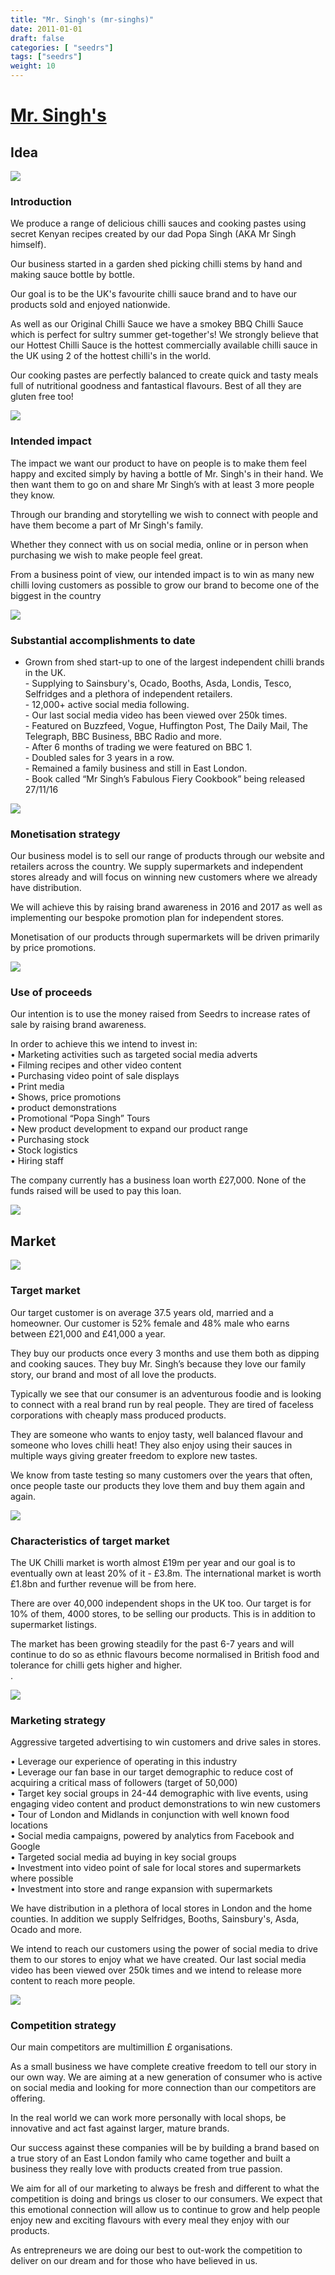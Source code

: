 ```yaml
---
title: "Mr. Singh's (mr-singhs)"
date: 2011-01-01
draft: false
categories: [ "seedrs"]
tags: ["seedrs"]
weight: 10
---
```


# [Mr. Singh's](https://www.seedrs.com/mr-singhs)

## Idea

![](/img/seedrs/uploads/startup/section_image/image/9361/lw2igeur9vni1avnu5iebr50aucy8k4/Mr_Singhs_range_of_products.jpg?rect=0%2C0%2C1040%2C720&w=600&fit=clip&s=c7fe33638408f1235b4183338e15fddc)

### Introduction

We produce a range of delicious chilli sauces and cooking pastes using secret Kenyan recipes created by our dad Popa Singh (AKA Mr Singh himself).

Our business started in a garden shed picking chilli stems by hand and making sauce bottle by bottle.

Our goal is to be the UK's favourite chilli sauce brand and to have our products sold and enjoyed nationwide.

As well as our Original Chilli Sauce we have a smokey BBQ Chilli Sauce which is perfect for sultry summer get-together's! We strongly believe that our Hottest Chilli Sauce is the hottest commercially available chilli sauce in the UK using 2 of the hottest chilli's in the world.

Our cooking pastes are perfectly balanced to create quick and tasty meals full of nutritional goodness and fantastical flavours. Best of all they are gluten free too!

![](/img/seedrs/uploads/startup/section_image/image/9362/igza209qtdoek55ay6q5zyb0btsoyuy/Mr._Singhs_Kenyan_Kebabs.jpg?rect=0%2C-1%2C3600%2C2228&w=600&fit=clip&s=c7ba768555d875923d3e9bbc8440404e)

### Intended impact

The impact we want our product to have on people is to make them feel happy and excited simply by having a bottle of Mr. Singh's in their hand. We then want them to go on and share Mr Singh’s with at least 3 more people they know.

Through our branding and storytelling we wish to connect with people and have them become a part of Mr Singh's family.

Whether they connect with us on social media, online or in person when purchasing we wish to make people feel great.

From a business point of view, our intended impact is to win as many new chilli loving customers as possible to grow our brand to become one of the biggest in the country

![](/img/seedrs/uploads/startup/section_image/image/9363/1s6bsefaknitgosyjidhtvzdf90wqsn/Packing_orders_ready_to_be_shipped_to_customers.jpeg?rect=0%2C122%2C768%2C785&w=600&fit=clip&s=8fd28ee2e08661f37ea9afb0145e0ba3)

### Substantial accomplishments to date

- Grown from shed start-up to one of the largest independent chilli brands in the UK. <br>- Supplying to Sainsbury's, Ocado, Booths, Asda, Londis, Tesco, Selfridges and a plethora of independent retailers. <br>- 12,000+ active social media following. <br>- Our last social media video has been viewed over 250k times. <br>- Featured on Buzzfeed, Vogue, Huffington Post, The Daily Mail, The Telegraph, BBC Business, BBC Radio and more. <br>- After 6 months of trading we were featured on BBC 1. <br>- Doubled sales for 3 years in a row. <br>- Remained a family business and still in East London. <br>- Book called “Mr Singh’s Fabulous Fiery Cookbook” being released 27/11/16

![](/img/seedrs/uploads/startup/section_image/image/9365/lxfsqelel8qbaujd6f5xw23w476usjz/Mr._Singhs_in_Vogue_Magazine.png?rect=-2%2C38%2C294%2C484&w=600&fit=clip&s=645f1b388c47eb85b07743418e391e82)

### Monetisation strategy

Our business model is to sell our range of products through our website and retailers across the country. We supply supermarkets and independent stores already and will focus on winning new customers where we already have distribution.

We will achieve this by raising brand awareness in 2016 and 2017 as well as implementing our bespoke promotion plan for independent stores.

Monetisation of our products through supermarkets will be driven primarily by price promotions.

![](/img/seedrs/uploads/startup/section_image/image/9364/69f58hcobtbqx3ki3om60gdv1c4hht3/Mr_Singh_s_family.JPG?rect=0%2C36%2C5472%2C3611&w=600&fit=clip&s=13c9450060b54ddfee97c3e707a396ab)

### Use of proceeds

Our intention is to use the money raised from Seedrs to increase rates of sale by raising brand awareness.

In order to achieve this we intend to invest in: <br>• Marketing activities such as targeted social media adverts <br>• Filming recipes and other video content <br>• Purchasing video point of sale displays <br>• Print media <br>• Shows, price promotions <br>• product demonstrations <br>• Promotional “Popa Singh” Tours <br>• New product development to expand our product range <br>• Purchasing stock <br>• Stock logistics <br>• Hiring staff

The company currently has a business loan worth £27,000. None of the funds raised will be used to pay this loan.

![](/img/seedrs/uploads/startup/section_image/image/9366/muy3n3tsvbzwb8tl13ny0zz1xcun6bq/Picking_chilli_s_at_the_dinner_table.jpg?rect=0%2C45%2C1600%2C1018&w=600&fit=clip&s=dc7d917008e86e951e22f132952b84c8)

## Market

![](https://seedrs.imgix.net/uploads/startup/section_image/image/9370/gras2gr206owi1qtkelxtyu3udx453f/Mr_Singh_s_family.__The_boys.JPG?rect=0%2C205%2C5616%2C3350&w=600&fit=clip&s=f508f1516586a7f19fc0c17f357d5f7e)

### Target market

Our target customer is on average 37.5 years old, married and a homeowner. Our customer is 52% female and 48% male who earns between £21,000 and £41,000 a year.

They buy our products once every 3 months and use them both as dipping and cooking sauces. They buy Mr. Singh’s because they love our family story, our brand and most of all love the products.

Typically we see that our consumer is an adventurous foodie and is looking to connect with a real brand run by real people. They are tired of faceless corporations with cheaply mass produced products.

They are someone who wants to enjoy tasty, well balanced flavour and someone who loves chilli heat! They also enjoy using their sauces in multiple ways giving greater freedom to explore new tastes.

We know from taste testing so many customers over the years that often, once people taste our products they love them and buy them again and again.

![](https://seedrs.imgix.net/uploads/startup/section_image/image/9367/anwi7nx20tqjlyl9w1odx96y1tyf2ls/Labelled_old_bottles.JPG?rect=0%2C29%2C1280%2C930&w=600&fit=clip&s=c8b386f7a029c92c0e9f3302ccc23368)

### Characteristics of target market

The UK Chilli market is worth almost £19m per year and our goal is to eventually own at least 20% of it - £3.8m. The international market is worth £1.8bn and further revenue will be from here.

There are over 40,000 independent shops in the UK too. Our target is for 10% of them, 4000 stores, to be selling our products. This is in addition to supermarket listings.

The market has been growing steadily for the past 6-7 years and will continue to do so as ethnic flavours become normalised in British food and tolerance for chilli gets higher and higher. <br>.

![](https://seedrs.imgix.net/uploads/startup/section_image/image/9368/1w7msqb2zkxn37zc0lxslo64agbme7j/Mr._Singhs_Hand_made_paneer.jpg?rect=0%2C0%2C3600%2C2400&w=600&fit=clip&s=82e0561fbcecf7266dbadc6a32243bd6)

### Marketing strategy

Aggressive targeted advertising to win customers and drive sales in stores.

• Leverage our experience of operating in this industry <br>• Leverage our fan base in our target demographic to reduce cost of acquiring a critical mass of followers (target of 50,000) <br>• Target key social groups in 24-44 demographic with live events, using engaging video content and product demonstrations to win new customers <br>• Tour of London and Midlands in conjunction with well known food locations <br>• Social media campaigns, powered by analytics from Facebook and Google <br>• Targeted social media ad buying in key social groups <br>• Investment into video point of sale for local stores and supermarkets where possible <br>• Investment into store and range expansion with supermarkets

We have distribution in a plethora of local stores in London and the home counties. In addition we supply Selfridges, Booths, Sainsbury's, Asda, Ocado and more.

We intend to reach our customers using the power of social media to drive them to our stores to enjoy what we have created. Our last social media video has been viewed over 250k times and we intend to release more content to reach more people.

![](https://seedrs.imgix.net/uploads/startup/section_image/image/9369/j16f2mfvfe4q4fme3stb1oeqoblcac7/Mr._Singhs_6_Hour_Pulled_Pork_and_Brioche_Bun_sandwich.jpg?rect=0%2C0%2C3600%2C2352&w=600&fit=clip&s=fb6faa5ffbc178091a6bece0db108bd2)

### Competition strategy

Our main competitors are multimillion £ organisations.

As a small business we have complete creative freedom to tell our story in our own way. We are aiming at a new generation of consumer who is active on social media and looking for more connection than our competitors are offering.

In the real world we can work more personally with local shops, be innovative and act fast against larger, mature brands.

Our success against these companies will be by building a brand based on a true story of an East London family who came together and built a business they really love with products created from true passion.

We aim for all of our marketing to always be fresh and different to what the competition is doing and brings us closer to our consumers. We expect that this emotional connection will allow us to continue to grow and help people enjoy new and exciting flavours with every meal they enjoy with our products.

As entrepreneurs we are doing our best to out-work the competition to deliver on our dream and for those who have believed in us.

